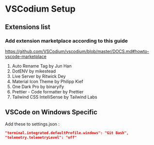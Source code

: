 # VSCodium Setup

## Extensions list
### Add extension marketplace according to this guide

https://github.com/VSCodium/vscodium/blob/master/DOCS.md#howto-vscode-marketplace

1. Auto Rename Tag by Jun Han
2. DotENV by mikestead
3. Live Server by Ritwick Dey
4. Material Icon Theme by Philipp Kief
5. One Dark Pro by binaryify
6. Prettier - Code formatter by Prettier
7. Tailwind CSS IntelliSense by Tailwind Labs

## VSCode on Windows Specific

Add these to settings.json :
```json
"terminal.integrated.defaultProfile.windows": "Git Bash",
"telemetry.telemetryLevel": "off"
```
